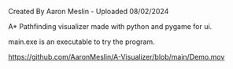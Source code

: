 Created By Aaron Meslin - Uploaded 08/02/2024

A* Pathfinding visualizer made with python and pygame for ui.

main.exe is an executable to try the program.

https://github.com/AaronMeslin/A-Visualizer/blob/main/Demo.mov
